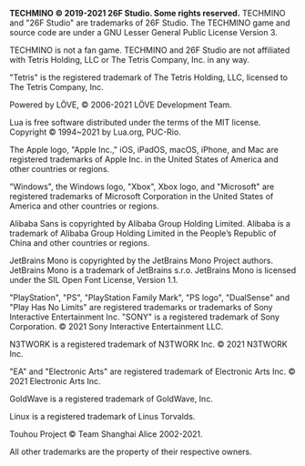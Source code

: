 **TECHMINO © 2019-2021 26F Studio. Some rights reserved.**
TECHMINO and "26F Studio" are trademarks of 26F Studio.
The TECHMINO game and source code are under a GNU Lesser General Public License Version 3.



TECHMINO is not a fan game. TECHMINO and 26F Studio are not affiliated  with Tetris Holding, LLC or The Tetris Company, Inc. in any way.



"Tetris" is the registered trademark of The Tetris Holding, LLC, licensed to The Tetris Company, Inc.



Powered by LÖVE, © 2006-2021 LÖVE Development Team.



Lua is free software distributed under the terms of the MIT license. Copyright © 1994~2021 by Lua.org, PUC-Rio.



The Apple logo, "Apple Inc.," iOS, iPadOS, macOS, iPhone, and Mac are registered trademarks of Apple Inc. in the United States of America and other countries or regions.



"Windows", the Windows logo, "Xbox", Xbox logo, and "Microsoft" are registered trademarks of Microsoft Corporation in the United States of America and other countries or regions.



Alibaba Sans is copyrighted by Alibaba Group Holding Limited. Alibaba is a trademark of Alibaba Group Holding Limited in the People’s Republic of China and other countries or regions.



JetBrains Mono is copyrighted by the JetBrains Mono Project authors. JetBrains Mono is a trademark of JetBrains s.r.o. JetBrains Mono is licensed under the SIL Open Font License, Version 1.1.



"PlayStation", "PS", "PlayStation Family Mark", "PS logo", "DualSense" and "Play Has No Limits" are registered trademarks or trademarks of Sony Interactive Entertainment Inc. "SONY" is a registered trademark of Sony Corporation. © 2021 Sony Interactive Entertainment LLC.



N3TWORK is a registered trademark of N3TWORK Inc. © 2021 N3TWORK Inc.



"EA" and "Electronic Arts" are registered trademark of Electronic Arts Inc. © 2021 Electronic Arts Inc.



GoldWave is a registered trademark of GoldWave, Inc.



Linux is a registered trademark of Linus Torvalds. 



Touhou Project © Team Shanghai Alice 2002-2021.



All other trademarks are the property of their respective owners.